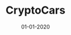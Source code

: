 ---
layout: page
draft: true
title: "CryptoCars"
date: 01-01-2020
type: main
categories: ["Game"]
roles: ["Technical Director"]
external_url: ""
image: assets/credits/...
excerpt_separator: <!--more-->
---